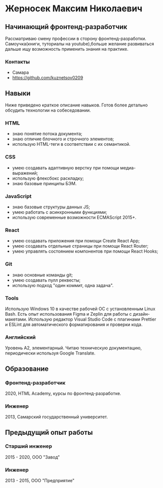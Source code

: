 # Жерносек Максим Николаевич
## Начинающий фронтенд-разработчик

Рассматриваю смену профессии в сторону фронтенд-разработки. 
Самоучка(книги, туториалы на youtube),больше желание развиваться дальше
 ищу возможность применить знания на практике.

### Контакты
- Самара
- https://github.com/kuznetsov0209

## Навыки

Ниже приведено краткое описание навыков. Готов более детально обсудить технологии на собеседовании.

### HTML
- знаю понятие потока документа;
- знаю отличие блочного и строчного элементов;
- использую HTML-теги в соответствии с их семантикой.

### CSS
- умею создавать адаптивную верстку при помощи медиа-выражений;
- использую флексбокс раскладку;
- знаю базовые принципы БЭМ.

### JavaScript 
- знаю базовые структуры данных JS;
- умею работать с асинхронными функциями;
- использую современные возможности ECMAScript 2015+.

### React
- умею создавать приложения при помощи Create React App;
- умею создавать отдельные страницы при помощи React Router;
- умею управлять состоянием компонентов при помощи React Hooks;

### Git
- знаю основные команды git;
- умею создавать пулл реквесты;
- использую подход "один коммит, одна задача".

### Tools
Использую Windows 10 в качестве рабочей ОС с установленным Linux Bash. Есть опыт использования Figma и Zeplin для работы с дизайн-макетами. Использую редактор Visual Studio Code с плагинами Prettier и ESLint для автоматического форматирования и проверки кода.

### Английский
Уровень A2, элементарный. Читаю техническую документацию, периодически используя Google Translate.

## Образование

### Фронтенд-разработчик
2020, HTML Academy, курсы по фронтенд-разработке.

### Инженер
2013, Самарский государственный университет.

## Предыдущий опыт работы

### Старший инженер
2015 - 2020, ООО "Завод"

### Инженер
2013 - 2015, ООО "Предприятие"
